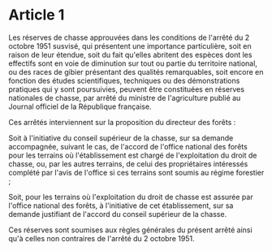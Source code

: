 # Article 1

Les réserves de chasse approuvées dans les conditions de l'arrêté du 2 octobre 1951 susvisé, qui présentent une importance particulière, soit en raison de leur étendue, soit du fait qu'elles abritent des espèces dont les effectifs sont en voie de diminution sur tout ou partie du territoire national, ou des races de gibier présentant des qualités remarquables, soit encore en fonction des études scientifiques, techniques ou des démonstrations pratiques qui y sont poursuivies, peuvent être constituées en réserves nationales de chasse, par arrêté du ministre de l'agriculture publié au Journal officiel de la République française.

Ces arrêtés interviennent sur la proposition du directeur des forêts :

Soit à l'initiative du conseil supérieur de la chasse, sur sa demande accompagnée, suivant le cas, de l'accord de l'office national des forêts pour les terrains où l'établissement est chargé de l'exploitation du droit de chasse, ou, par les autres terrains, de celui des propriétaires intéressés complété par l'avis de l'office si ces terrains sont soumis au régime forestier ;

Soit, pour les terrains où l'exploitation du droit de chasse est assurée par l'office national des forêts, à l'initiative de cet établissement, sur sa demande justifiant de l'accord du conseil supérieur de la chasse.

Ces réserves sont soumises aux règles générales du présent arrêté ainsi qu'à celles non contraires de l'arrêté du 2 octobre 1951.
